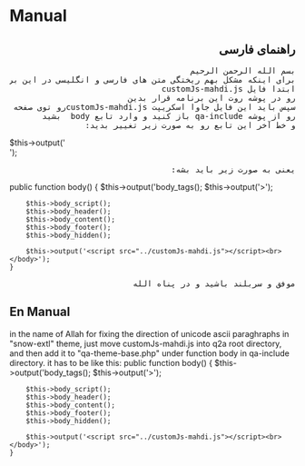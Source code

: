 <h1>Manual</h1>
<h2 dir="auto">راهنمای فارسی</h2>
<pre dir="auto">
بسم الله الرحمن الرحیم
برای اینکه مشکل بهم ریختگی متن های فارسی و انگلیسی در این برنامه متن باز  و در تم snow-extlدرست بشه  باید 
ابتدا فایل customJs-mahdi.js 
رو در پوشه روت این برنامه قرار بدین
سپس باید این فایل جاوا اسکریپت customJs-mahdi.jsرو توی صفحه لود کنین برای این کار باید فایل qa-theme-base.php 
رو از پوشه qa-include باز کنید و وارد تابع body  بشید
و خط آخر این تابع رو به صورت زیر تغییر بدید:
</pre>
$this->output('<script src="../customJs-mahdi.js"></script><br></body>');
<pre dir="auto">
یعنی به صورت زیر باید بشه:
</pre>
	public function body()
	{
		$this->output('<body');
		$this->body_tags();
		$this->output('>');

		$this->body_script();
		$this->body_header();
		$this->body_content();
		$this->body_footer();
		$this->body_hidden();

		$this->output('<script src="../customJs-mahdi.js"></script><br></body>');
	}
<pre dir="auto">
موفق و سربلند باشید و در پناه الله
</pre>

<h2>En Manual</h2>
in the name of Allah
for fixing the direction of unicode ascii paraghraphs in  "snow-extl" theme, just move customJs-mahdi.js into q2a root directory, 
and then add it to "qa-theme-base.php" under function body in qa-include directory. it has to be like this:
public function body()
	{
		$this->output('<body');
		$this->body_tags();
		$this->output('>');

		$this->body_script();
		$this->body_header();
		$this->body_content();
		$this->body_footer();
		$this->body_hidden();

		$this->output('<script src="../customJs-mahdi.js"></script><br></body>');
	}
